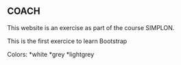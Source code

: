 ## COACH

This website is an exercise as part of the course SIMPLON.

This is the first exercice to learn Bootstrap

Colors:
*white
*grey
*lightgrey
